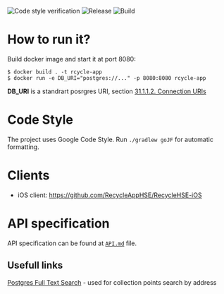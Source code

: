 ![Code style verification](https://github.com/RecycleAppHSE/backend/workflows/Code%20style%20verification/badge.svg?branch=master)
![Release](https://github.com/RecycleAppHSE/backend/workflows/Release/badge.svg)
![Build](https://github.com/RecycleAppHSE/backend/workflows/Build/badge.svg?branch=master)

# How to run it?

Build docker image and start it at port 8080:

```
$ docker build . -t rcycle-app
$ docker run -e DB_URI="postgres://..." -p 8080:8080 rcycle-app
```

**DB_URI** is a standrart posrgres URI, section [31.1.1.2. Connection URIs](https://www.postgresql.org/docs/9.3/libpq-connect.html)

# Code Style

The project uses Google Code Style. Run `./gradlew goJF` for automatic formatting.

# Clients

* iOS client: https://github.com/RecycleAppHSE/RecycleHSE-iOS

# API specification

API specification can be found at [`API.md`](./API.md) file.

## Usefull links

[Postgres Full Text Search](https://www.postgresql.org/docs/current/textsearch.html) - used for collection points search by address
